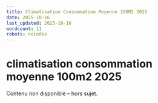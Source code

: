 ```yaml
---
title: Climatisation Consommation Moyenne 100M2 2025
date: 2025-10-16
last_updated: 2025-10-16
wordcount: 11
robots: noindex
---
```


# climatisation consommation moyenne 100m2 2025

Contenu non disponible – hors sujet.